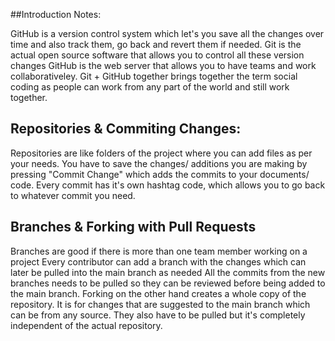 ##Introduction Notes:

GitHub is a version control system which let's you save all the changes over time and also track them, go back and revert them if needed.
Git is the actual open source software that allows you to control all these version changes
GitHub is the web server that allows you to have teams and work collaborativeley.
Git + GitHub together brings together the term social coding as people can work from any part of the world and still work together.

## Repositories & Commiting Changes:
Repositories are like folders of the project where you can add files as per your needs.
You have to save the changes/ additions you are making by pressing "Commit Change" which adds the commits to your documents/ code.
Every commit has it's own hashtag code, which allows you to go back to whatever commit you need.

## Branches & Forking with Pull Requests
Branches are good if there is more than one team member working on a project
Every contributor can add a branch with the changes which can later be pulled into the main branch as needed
All the commits from the new branches needs to be pulled so they can be reviewed before being added to the main branch.
Forking on the other hand creates a whole copy of the repository.
It is for changes that are suggested to the main branch which can be from any source.
They also have to be pulled but it's completely independent of the actual repository.
